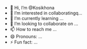 - 👋 Hi, I’m @Kosikhona
- 👀 I’m interested in collaboratingq...
- 🌱 I’m currently learning ...
- 💞️ I’m looking to collaborate on ...
- 📫 How to reach me ...
- 😄 Pronouns: ...
- ⚡ Fun fact: ...

<!---
Kosikhona/Kosikhona is a ✨ special ✨ repository because its `README.md` (this file) appears on your GitHub profile.
You can click the Preview link to take a look at your changes.
--->
